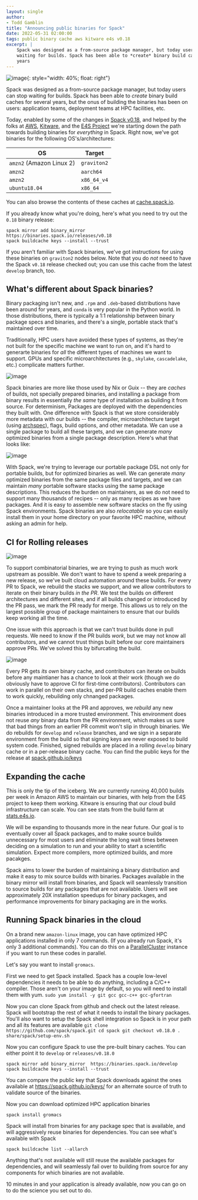 ```yaml
---
layout: single
author:
- Todd Gamblin
title: "Announcing public binaries for Spack"
date: 2022-05-31 02:00:00
tags: public binary cache aws kitware e4s v0.18
excerpt: |
    Spack was designed as a from-source package manager, but today users can stop
    waiting for builds. Spack has been able to *create* binary build caches for several
    years
---
```


![image](/assets/images/binary-sticker.png){: style="width: 40%; float: right"}

Spack was designed as a from-source package manager, but today users can stop waiting
for builds. Spack has been able to *create* binary build caches for several years, but
the onus of building the binaries has been on users: application teams, deployment teams
at HPC facilities, etc.

Today, enabled by some of the changes in
[Spack v0.18](https://github.com/spack/spack/releases/tag/v0.18.0), and helped by the
folks at [AWS](https://aws.amazon.com), [Kitware](https://aws.amazon.com), and the
[E4S Project](https://e4s.io) we're starting down the path towards building binaries for
*everything* in Spack.  Right now, we've got binaries for the following OS's/architectures:

| OS                       | Target      |
|--------------------------|-------------|
| `amzn2` (Amazon Linux 2) | `graviton2` |
| `amzn2`                  | `aarch64`   |
| `amzn2`                  | `x86_64_v4` |
| `ubuntu18.04`            | `x86_64`    |

You can also browse the contents of these caches at
[cache.spack.io](https://cache.spack.io).

If you already know what you're doing, here's what you need to try out the `0.18` binary
release:

```
spack mirror add binary_mirror  https://binaries.spack.io/releases/v0.18
spack buildcache keys --install --trust
```

If you aren't familiar with Spack binaries, we've got instructions for using these
binaries on `graviton2` nodes below. Note that you do *not* need to have the Spack
`v0.18` release checked out; you can use this cache from the latest `develop` branch,
too.


## What's different about Spack binaries?

Binary packaging isn't new, and `.rpm` and `.deb`-based distributions have been around
for years, and `conda` is very popular in the Python world. In those distributions,
there is typically a 1:1 relationship between binary package specs and binaries, and
there's a single, portable stack that's maintained over time.

Traditionally, HPC users have avoided these types of systems, as they're not built for
the specific machine we want to run on, and it's hard to generarte binaries for *all*
the different types of machines we want to support. GPUs and specific microarchitectures
(e.g., `skylake`, `cascadelake`, etc.) complicate matters further.

![image](/assets/images/traditional-binary-pipeline.png)

Spack binaries are more like those used by Nix or Guix -- they are *caches* of builds,
not specially prepared binaries, and installing a package from binary results in
essentially *the same* type of installation as building it from source. For determinism,
Packages are deployed with the dependencies they built with. One difference with Spack
is that we store considerably more metadata with our builds -- the compiler,
microarchitecture target (using [archspec](https://github.com/archspec/archspec)),
flags, build options, and other metadata. We can use a single package to build all these
targets, and we can generate *many* optimized binaries from a single package
description. Here's what that looks like:

![image](/assets/images/spack-binary-pipeline.png)

With Spack, we're trying to leverage our portable package DSL not only for portable
builds, but for optimized binaries as well. We can generate *many* optimized binaries
from the same package files and targets, and we can maintain *many* portable software
stacks using the same package descriptions. This reduces the burden on maintainers, as
we do not need to support many thousands of recipes -- only as many recipes as we have
packages. And it is easy to assemble new software stacks on the fly using Spack
environments. Spack binaries are also *relocatable* so you can easily install them in
your home directory on your favorite HPC machine, without asking an admin for help.


## CI for Rolling releases

![image](/assets/images/gitlab-ci.png)

To support combinatorial binaries, we are trying to push as much work upstream as
possible. We don't want to have to spend a week preparing a new release, so we've built
cloud automation around these builds. For every PR to Spack, we rebuild the stacks we
support, and we allow contributors to iterate on their binary builds *in the PR*. We
test the builds on different architectures and different sites, and if all builds
changed or introduced by the PR pass, we mark the PR ready for merge. This allows us to
rely on the largest possible group of package maintainers to ensure that our builds keep
working all the time.

One issue with this approach is that we can't trust builds done in pull requests. We
need to know if the PR builds *work*, but we may not know all contributors, and we
cannot trust things built before our core maintainers approve PRs. We've solved this by
bifurcating the build.

![image](/assets/images/pr-buckets.png)

Every PR gets *its own* binary cache, and contributors can iterate on builds before any
maintianer has a chance to look at their work (though we do obviously have to approve CI
for first-time contributors). Contributors can work in parallel on their own stacks, and
per-PR build caches enable them to work quickly, rebuilding only chnanged packages.

Once a maintainer looks at the PR and approves, we *rebuild* any new binaries introduced
in a more trusted environment. This environment does not reuse *any* binary data from
the PR environment, which makes us sure that bad things from an earlier PR commit won't
slip in through binaries. We do rebuilds for `develop` and `release` branches, and we
sign in a separate environment from the build so that signing keys are never exposed to
build system code. Finished, signed rebuilds are placed in a rolling `develop` binary
cache or in a per-release binary cache. You can find the public keys for the release at
[spack.github.io/keys](https://spack.github.io/keys)

## Expanding the cache

This is only the tip of the iceberg. We are currently running 40,000 builds per week in
Amazon AWS to maintain our binaries, with help from the E4S project to keep them
working. Kitware is ensuring that our cloud build infrastructure can scale. You can see
stats from the build farm at [stats.e4s.io](https://stats.e4s.io).

We will be expanding to thousands more in the near future. Our goal is to eventually
cover all Spack packages, and to make source builds unnecessary for most users and
eliminate the long wait times between deciding on a simulation to run and your ability
to start a scientific simulation. Expect more compilers, more optimized builds, and more
pacakges.

Spack aims to lower the burden of maintaining a binary distribution and make it easy to
mix source builds with binaries. Packages available in the binary mirror will install
from binaries, and Spack will seamlessly transition to source builds for any packages
that are not available. Users will see approximately 20X installation speedups for
binary packages, and performance improvements for binary packaging are in the works.

## Running Spack binaries in the cloud

On a brand new `amazon-linux` image, you can have optimized HPC applications installed
in only 7 commands. (If you already run Spack, it's only 3 additional commands). You can
do this on a [ParallelCluster](https://aws.amazon.com/hpc/parallelcluster/) instance if
you want to run these codes in parallel.

Let's say you want to install `gromacs`.

First we need to get Spack installed. Spack has a couple low-level dependencies it needs
to be able to do anything, including a C/C++ compiler. Those aren't on your image by
default, so you will need to install them with yum. ``` sudo yum install -y git gcc
gcc-c++ gcc-gfortran ```

Now you can clone Spack from github and check out the latest release. Spack will
bootstrap the rest of what it needs to install the binary packages. You'll also want to
setup the Spack shell integration so Spack is in your path and all its features are
available ``` git clone https://github.com/spack/spack.git cd spack git checkout v0.18.0
. share/spack/setup-env.sh ```

Now you can configure Spack to use the pre-built binary caches. You can either point it
to `develop` or `releases/v0.18.0`

```
spack mirror add binary_mirror  https://binaries.spack.io/develop
spack buildcache keys --install --trust
```

You can compare the public key that Spack downloads against the ones available at
https://spack.github.io/keys/ for an alternate source of truth to validate source of the
binaries.

Now you can download optimized HPC application binaries

```
spack install gromacs
```

Spack will install from binaries for any package spec that is available, and will
aggressively reuse binaries for dependencies. You can see what's available with Spack


```
spack buildcache list --allarch
```

Anything that's not available will still reuse the available packages for dependencies,
and will seamlessly fail over to building from source for any components for which
binaries are not available.

10 minutes in and your application is already available, now you can go on to do the
science you set out to do.
